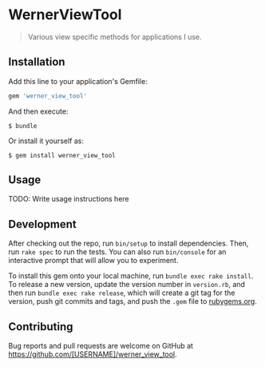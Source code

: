 # WernerViewTool

> Various view specific methods for applications I use.

## Installation

Add this line to your application's Gemfile:

```ruby
gem 'werner_view_tool'
```

And then execute:

    $ bundle

Or install it yourself as:

    $ gem install werner_view_tool

## Usage

TODO: Write usage instructions here

## Development

After checking out the repo, run `bin/setup` to install dependencies. Then, run `rake spec` to run the tests. You can also run `bin/console` for an interactive prompt that will allow you to experiment.

To install this gem onto your local machine, run `bundle exec rake install`. To release a new version, update the version number in `version.rb`, and then run `bundle exec rake release`, which will create a git tag for the version, push git commits and tags, and push the `.gem` file to [rubygems.org](https://rubygems.org).

## Contributing

Bug reports and pull requests are welcome on GitHub at https://github.com/[USERNAME]/werner_view_tool.

